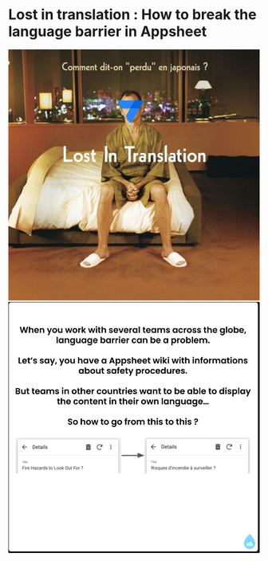 # Lost in translation : How to break the language barrier in Appsheet

![1](https://github.com/GhislainSanjuan/LostInTranslation/blob/main/docs/1.png?raw=true)
![2](https://github.com/GhislainSanjuan/LostInTranslation/blob/main/docs/2.png?raw=true)

